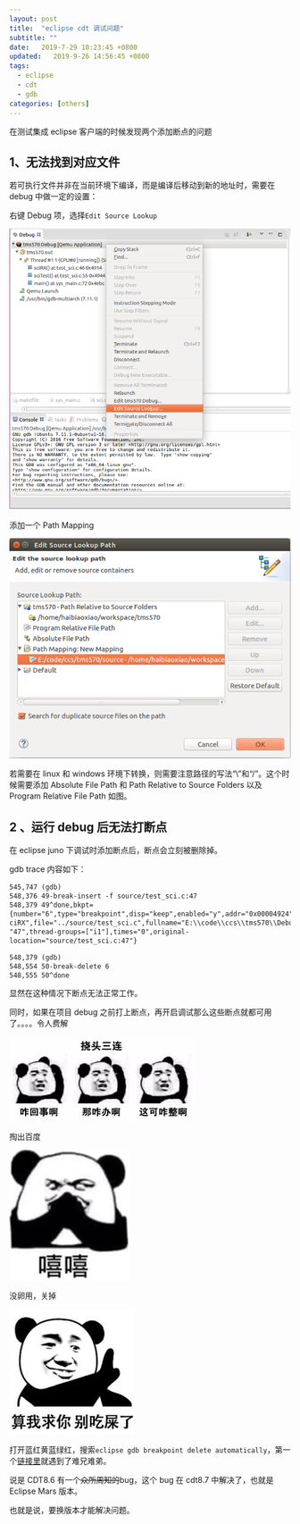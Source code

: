 ```yaml
---
layout: post
title:  "eclipse cdt 调试问题"
subtitle: ""
date:   2019-7-29 10:23:45 +0800
updated:   2019-9-26 14:56:45 +0800
tags:
  - eclipse
  - cdt
  - gdb
categories: [others]
---
```


在测试集成 eclipse 客户端的时候发现两个添加断点的问题

## 1、无法找到对应文件

若可执行文件并非在当前环境下编译，而是编译后移动到新的地址时，需要在 debug 中做一定的设置：

右键 Debug 项，选择`Edit Source Lookup`

![](\pictures\eclipse_debug1.png)

添加一个 Path Mapping

![](\pictures\eclipse_debug2.png)

若需要在 linux 和 windows 环境下转换，则需要注意路径的写法“\”和“/”。这个时候需要添加 Absolute File Path 和 Path Relative to Source Folders 以及 Program Relative File Path 如图。

## 2 、运行 debug 后无法打断点

在 eclipse juno 下调试时添加断点后，断点会立刻被删除掉。

gdb trace 内容如下：

```plain
545,747 (gdb) 
548,376 49-break-insert -f source/test_sci.c:47
548,379 49^done,bkpt={number="6",type="breakpoint",disp="keep",enabled="y",addr="0x00004924",func="s\
ciRX",file="../source/test_sci.c",fullname="E:\\code\\ccs\\tms570\\Debug/../source/test_sci.c",line=\
"47",thread-groups=["i1"],times="0",original-location="source/test_sci.c:47"}
```

```plain
548,379 (gdb) 
548,554 50-break-delete 6
548,555 50^done
```

显然在这种情况下断点无法正常工作。

同时，如果在项目 debug 之前打上断点，再开启调试那么这些断点就都可用了。。。。令人费解

![](\pictures\emoji_naotou.jpg)

掏出百度

![](\pictures\emoji_xixi.jpg)

没卵用，关掉

![](\pictures\emoji_biechishi.jpeg)

打开蓝红黄蓝绿红，搜索`eclipse gdb breakpoint delete automatically`，第一个[链接里](https://stackoverflow.com/questions/34821261/why-do-my-eclipse-cdt-breakpoints-get-deleted-immediately-after-they-are-added)就遇到了难兄难弟。

说是 CDT8.6 有一个~~众所周知的~~bug，这个 bug 在 cdt8.7 中解决了，也就是 Eclipse Mars 版本。

也就是说，要换版本才能解决问题。

